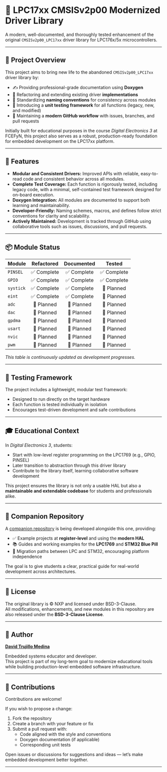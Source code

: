 # 📘 LPC17xx CMSISv2p00 Modernized Driver Library

A modern, well-documented, and thoroughly tested enhancement of the original `CMSISv2p00_LPC17xx` driver library for LPC176x/5x microcontrollers.

---

## 🎯 Project Overview

This project aims to bring new life to the abandoned `CMSISv2p00_LPC17xx` driver library by:

- ✍️ Providing professional-grade documentation using **Doxygen**
- 🔧 Refactoring and extending existing driver **implementations**
- 📐 Standardizing **naming conventions** for consistency across modules
- 🧪 Introducing a **unit testing framework** for all functions (legacy, new, and modified)
- 🔄 Maintaining a **modern GitHub workflow** with issues, branches, and pull requests

Initially built for educational purposes in the course _Digital Electronics 3_ at FCEFyN, this project also serves as a robust, production-ready foundation for embedded development on the LPC17xx platform.

---

## 🚀 Features

- **Modular and Consistent Drivers:** Improved APIs with reliable, easy-to-read code and consistent behavior across all modules.
- **Complete Test Coverage:** Each function is rigorously tested, including legacy code, with a minimal, self-contained test framework designed for on-board execution.
- **Doxygen Integration:** All modules are documented to support both learning and maintainability.
- **Developer-Friendly:** Naming schemes, macros, and defines follow strict conventions for clarity and scalability.
- **Actively Maintained:** Development is tracked through GitHub using collaborative tools such as issues, discussions, and pull requests.

---

## 📦 Module Status

| Module    |  Refactored   |  Documented  |     Tested     |
|-----------|:-------------:|:------------:|:--------------:|
| `PINSEL`  |  ✅ Complete   |  ✅ Complete  |   ✅ Complete   |
| `GPIO`    |  ✅ Complete   |  ✅ Complete  |   ✅ Complete   |
| `systick` |  ✅ Complete   |  ✅ Complete  |   🔲 Planned   |
| `eint`    |  ✅ Complete   |  ✅ Complete  |   🔲 Planned   |
| `adc`     |  🔲 Planned   |  🔲 Planned  |   🔲 Planned   |
| `dac`     |  🔲 Planned   |  🔲 Planned  |   🔲 Planned   |
| `gpdma`   |  🔲 Planned   |  🔲 Planned  |   🔲 Planned   |
| `usart`   |  🔲 Planned   |  🔲 Planned  |   🔲 Planned   |
| `nvic`    |  🔲 Planned   |  🔲 Planned  |   🔲 Planned   |
| `pwm`     |  🔲 Planned   |  🔲 Planned  |   🔲 Planned   |

_This table is continuously updated as development progresses._

---

## 🧪 Testing Framework

The project includes a lightweight, modular test framework:

- Designed to run directly on the target hardware
- Each function is tested individually in isolation
- Encourages test-driven development and safe contributions

---

## 🎓 Educational Context

In _Digital Electronics 3_, students:

- Start with low-level register programming on the LPC1769 (e.g., GPIO, PINSEL)
- Later transition to abstraction through this driver library
- Contribute to the library itself, learning collaborative software development

This project ensures the library is not only a usable HAL but also a **maintainable and extendable codebase** for students and professionals alike.

---

## 🔗 Companion Repository

A [companion repository](https://github.com/David-A-T-M/DigitalElectronics3_2025) is being developed alongside this one, providing:

- ✅ Example projects at **register-level** and using the **modern HAL**
- 📚 Guides and working examples for the **LPC1769** and **STM32 Blue Pill**
- 🔁 Migration paths between LPC and STM32, encouraging platform independence

The goal is to give students a clear, practical guide for real-world development across architectures.

---

## 📝 License

The original library is © NXP and licensed under BSD-3-Clause.  
All modifications, enhancements, and new modules in this repository are also released under the **BSD-3-Clause License**.

---

## 👤 Author

**[David Trujillo Medina](https://github.com/David-A-T-M)**

Embedded systems educator and developer.  
This project is part of my long-term goal to modernize educational tools while building production-level embedded software infrastructure.

---

## 🤝 Contributions

Contributions are welcome!

If you wish to propose a change:

1. Fork the repository
2. Create a branch with your feature or fix
3. Submit a pull request with:
    - Code aligned with the style and conventions
    - Doxygen documentation (if applicable)
    - Corresponding unit tests

Open issues or discussions for suggestions and ideas — let’s make embedded development better together.

---
